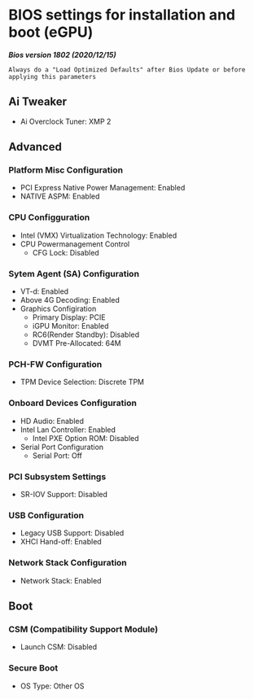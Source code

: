 # BIOS settings for installation and boot (eGPU)

***Bios version 1802 (2020/12/15)***

````
Always do a "Load Optimized Defaults" after Bios Update or before applying this parameters
````

## Ai Tweaker

* Ai Overclock Tuner: XMP 2

## Advanced

### Platform Misc Configuration

* PCI Express Native Power Management: Enabled
* NATIVE ASPM: Enabled

### CPU Configguration

* Intel (VMX) Virtualization Technology: Enabled
* CPU Powermanagement Control
	* CFG Lock: Disabled

### Sytem Agent (SA) Configuration

* VT-d: Enabled
* Above 4G Decoding: Enabled
* Graphics Configiration
	* Primary Display: PCIE
	* iGPU Monitor: Enabled
	* RC6(Render Standby): Disabled
	* DVMT Pre-Allocated: 64M


### PCH-FW Configuration

* TPM Device Selection: Discrete TPM

### Onboard Devices Configuration

* HD Audio: Enabled
* Intel Lan Controller: Enabled
	* Intel PXE Option ROM: Disabled
* Serial Port Configuration
	* Serial Port: Off

### PCI Subsystem Settings

* SR-IOV Support: Disabled

### USB Configuration

* Legacy USB Support: Disabled
* XHCI Hand-off: Enabled

### Network Stack Configuration

* Network Stack: Enabled

## Boot

### CSM (Compatibility Support Module)

* Launch CSM: Disabled

### Secure Boot

* OS Type: Other OS
